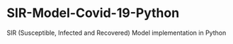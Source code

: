 # SIR-Model-Covid-19-Python
SIR (Susceptible, Infected and Recovered) Model implementation in Python 
